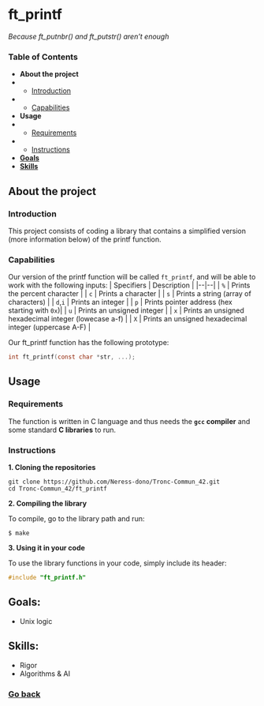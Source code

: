 
# ft_printf
*Because ft_putnbr() and ft_putstr() aren’t enough*

### Table of Contents
* **About the project**
* * [Introduction](#introduction)
* * [Capabilities](#capabilities)
* **Usage**
* * [Requirements](#requirements)
* * [Instructions](#instructions)
* [**Goals**](#goals)
* [**Skills**](#skills)

## About the project

### Introduction

This project consists of coding a library that contains a simplified version (more information below) of the printf function.

### Capabilities

Our version of the printf function will be called  `ft_printf`, and will be able to work with the following inputs:
| Specifiers | Description |
|--|--|
| `%` | Prints the percent character |
| `c` | Prints a character |
| `s` | Prints a string (array of characters) |
| `d`,`i` | Prints an integer |
| `p` | Prints pointer address (hex starting with  `0x`)|
| `u` | Prints an unsigned integer |
| `x` | Prints an unsigned hexadecimal integer (lowecase a-f) |
| `X` | Prints an unsigned hexadecimal integer (uppercase A-F) |

Our ft_printf function has the following prototype:

```c
int ft_printf(const char *str, ...);
```

## Usage

### Requirements

The function is written in C language and thus needs the  **`gcc`  compiler**  and some standard  **C libraries**  to run.

### Instructions

**1. Cloning the repositories**

```shell
git clone https://github.com/Neress-dono/Tronc-Commun_42.git 
cd Tronc-Commun_42/ft_printf
```

**2. Compiling the library**

To compile, go to the library path and run:

```shell
$ make
```

**3. Using it in your code**

To use the library functions in your code, simply include its header:

```c
#include "ft_printf.h"
```

## Goals:

-	Unix logic

## Skills:

-   Rigor  
-   Algorithms & AI

### [Go back](https://github.com/Neress-dono/common-core_42)

